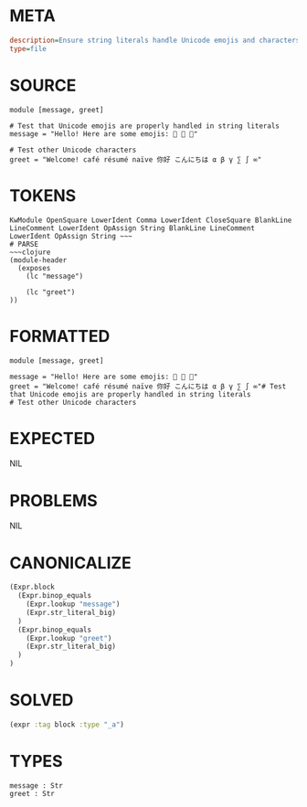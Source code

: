 # META
~~~ini
description=Ensure string literals handle Unicode emojis and characters properly.
type=file
~~~
# SOURCE
~~~roc
module [message, greet]

# Test that Unicode emojis are properly handled in string literals
message = "Hello! Here are some emojis: 👻 🎉 🚀"

# Test other Unicode characters
greet = "Welcome! café résumé naïve 你好 こんにちは α β γ ∑ ∫ ∞"
~~~
# TOKENS
~~~text
KwModule OpenSquare LowerIdent Comma LowerIdent CloseSquare BlankLine LineComment LowerIdent OpAssign String BlankLine LineComment LowerIdent OpAssign String ~~~
# PARSE
~~~clojure
(module-header
  (exposes
    (lc "message")

    (lc "greet")
))
~~~
# FORMATTED
~~~roc
module [message, greet]

message = "Hello! Here are some emojis: 👻 🎉 🚀"
greet = "Welcome! café résumé naïve 你好 こんにちは α β γ ∑ ∫ ∞"# Test that Unicode emojis are properly handled in string literals
# Test other Unicode characters
~~~
# EXPECTED
NIL
# PROBLEMS
NIL
# CANONICALIZE
~~~clojure
(Expr.block
  (Expr.binop_equals
    (Expr.lookup "message")
    (Expr.str_literal_big)
  )
  (Expr.binop_equals
    (Expr.lookup "greet")
    (Expr.str_literal_big)
  )
)
~~~
# SOLVED
~~~clojure
(expr :tag block :type "_a")
~~~
# TYPES
~~~roc
message : Str
greet : Str
~~~
